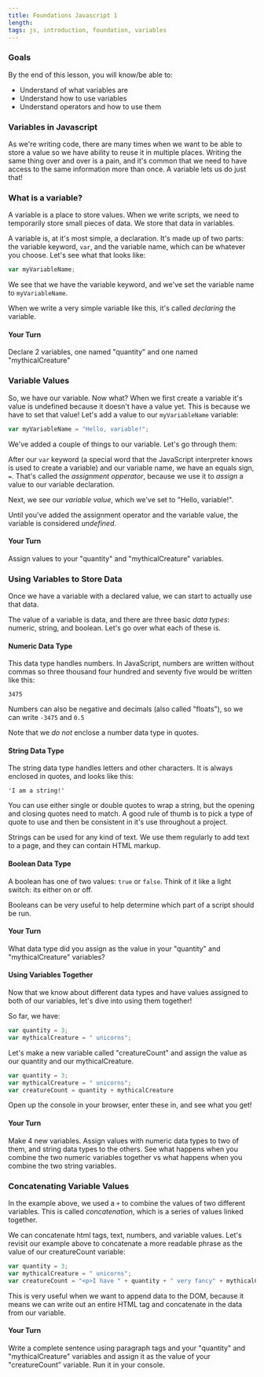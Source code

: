 ```yaml
---
title: Foundations Javascript 1
length:
tags: js, introduction, foundation, variables
---
```


### Goals

By the end of this lesson, you will know/be able to:

* Understand of what variables are
* Understand how to use variables
* Understand operators and how to use them

### Variables in Javascript

As we're writing code, there are many times when we want to be able to store a value so we have ability to reuse it in multiple places. Writing the same thing over and over is a pain, and it's common that we need to have access to the same information more than once. A variable lets us do just that!


### What is a variable?

A variable is a place to store values. When we write scripts, we need to temporarily store small pieces of data. We store that data in variables.

A variable is, at it's most simple, a declaration. It's made up of two parts: the variable keyword, `var`, and the variable name, which can be whatever you choose. Let's see what that looks like:

```javascript
var myVariableName;
```

We see that we have the variable keyword, and we've set the variable name to `myVariableName`.

When we write a very simple variable like this, it's called _declaring_ the variable.

#### Your Turn

Declare 2 variables, one named "quantity" and one named "mythicalCreature"

### Variable Values

So, we have our variable. Now what? When we first create a variable it's value is undefined because it doesn't have a value yet. This is because we have to set that value! Let's add a value to our `myVariableName` variable:

```javascript
var myVariableName = "Hello, variable!";
```

We've added a couple of things to our variable. Let's go through them:

After our `var` keyword (a special word that the JavaScript interpreter knows is used to create a variable) and our variable name, we have an equals sign, `=`. That's called the _assignment opperator_, because we use it to _assign_ a value to our variable declaration.

Next, we see our _variable value_, which we've set to "Hello, variable!".

Until you've added the assignment operator and the variable value, the variable is considered _undefined_.

#### Your Turn

Assign values to your "quantity" and "mythicalCreature" variables.

### Using Variables to Store Data

Once we have a variable with a declared value, we can start to actually use that data.

The value of a variable is data, and there are three basic _data types_: numeric, string, and boolean. Let's go over what each of these is.

#### Numeric Data Type

This data type handles numbers. In JavaScript, numbers are written without commas so three thousand four hundred and seventy five would be written like this:

`3475`

Numbers can also be negative and decimals (also called "floats"), so we can write `-3475` and `0.5`

Note that we _do not_ enclose a number data type in quotes.

#### String Data Type

The string data type handles letters and other characters. It is always enclosed in quotes, and looks like this:

`'I am a string!'`

You can use either single or double quotes to wrap a string, but the opening and closing quotes need to match. A good rule of thumb is to pick a type of quote to use and then be consistent in it's use throughout a project.

Strings can be used for any kind of text. We use them regularly to add text to a page, and they can contain HTML markup.

#### Boolean Data Type

A boolean has one of two values: `true` or `false`. Think of it like a light switch: its either on or off.

Booleans can be very useful to help determine which part of a script should be run.


#### Your Turn

What data type did you assign as the value in your "quantity" and "mythicalCreature" variables?

#### Using Variables Together

Now that we know about different data types and have values assigned to both of our variables, let's dive into using them together!

So far, we have:

```javascript
var quantity = 3;
var mythicalCreature = " unicorns";
```

Let's make a new variable called "creatureCount" and assign the value as our quantity and our mythicalCreature.

```javascript
var quantity = 3;
var mythicalCreature = " unicorns";
var creatureCount = quantity + mythicalCreature
```

Open up the console in your browser, enter these in, and see what you get!

#### Your Turn

Make 4 new variables. Assign values with numeric data types to two of them, and string data types to the others. See what happens when you combine the two numeric variables together vs what happens when you combine the two string variables.

### Concatenating Variable Values

In the example above, we used a `+` to combine the values of two different variables. This is called _concatenation_, which is a series of values linked together.

We can concatenate html tags, text, numbers, and variable values. Let's revisit our example above to concatenate a more readable phrase as the value of our creatureCount variable:

```javascript
var quantity = 3;
var mythicalCreature = " unicorns";
var creatureCount = "<p>I have " + quantity + " very fancy" + mythicalCreature + "</p>"
```

This is very useful when we want to append data to the DOM, because it means we can write out an entire HTML tag and concatenate in the data from our variable.

#### Your Turn

Write a complete sentence using paragraph tags and your "quantity" and "mythicalCreature" variables and assign it as the value of your "creatureCount" variable. Run it in your console.

<!-- NOTES on what to cover -->
<!-- variable values -->
<!-- naming/declaring variables -->
<!--  using a variable -->
<!--  numbers, operators -->
<!--  strings, string operators/concatenation -->

<!-- const, not let -->
<!-- introduction to arrays -->
<!-- what is a statement pg 56 -->
<!-- accessing values in an array -->

<!-- 70 - 73 and chapter 2 in duckett js book -->
